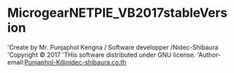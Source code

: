 # MicrogearNETPIE_VB2017stableVersion
'Create by Mr. Punjaphol Kengna / Software developper /Nidec-Shibaura 'Copyright ©  2017 'THis software distributed under GNU license. 'Author-email:Punjaphol-K@nidec-shibaura.co.th

